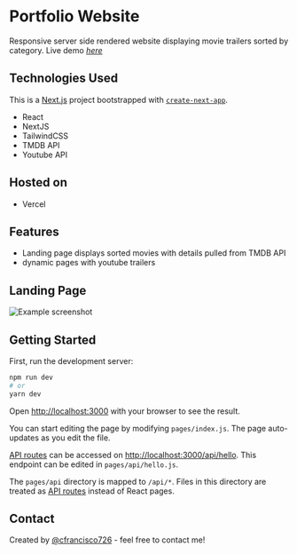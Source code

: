 # Portfolio Website

Responsive server side rendered website displaying movie trailers sorted by category.
Live demo [_here_](https://moviedb-nextjs-tailwind.vercel.app/)

## Technologies Used

This is a [Next.js](https://nextjs.org/) project bootstrapped with [`create-next-app`](https://github.com/vercel/next.js/tree/canary/packages/create-next-app).

- React
- NextJS
- TailwindCSS
- TMDB API
- Youtube API

## Hosted on

- Vercel

## Features

- Landing page displays sorted movies with details pulled from TMDB API
- dynamic pages with youtube trailers

## Landing Page

![Example screenshot](./src/images/movidedb.png)

## Getting Started

First, run the development server:

```bash
npm run dev
# or
yarn dev
```

Open [http://localhost:3000](http://localhost:3000) with your browser to see the result.

You can start editing the page by modifying `pages/index.js`. The page auto-updates as you edit the file.

[API routes](https://nextjs.org/docs/api-routes/introduction) can be accessed on [http://localhost:3000/api/hello](http://localhost:3000/api/hello). This endpoint can be edited in `pages/api/hello.js`.

The `pages/api` directory is mapped to `/api/*`. Files in this directory are treated as [API routes](https://nextjs.org/docs/api-routes/introduction) instead of React pages.

## Contact

Created by [@cfrancisco726](http://www.carlofrancisco.com) - feel free to contact me!
